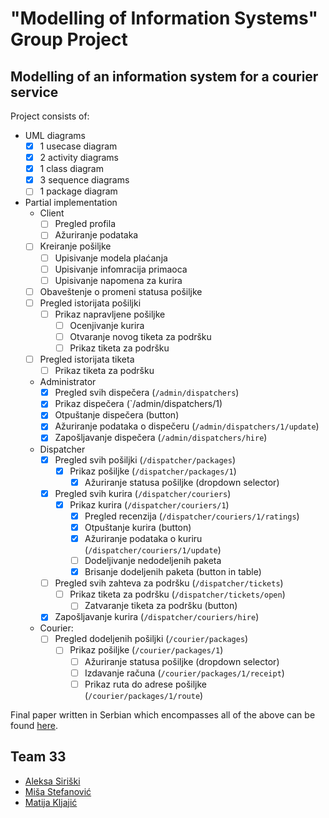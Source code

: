 # "Modelling of Information Systems" Group Project

## Modelling of an information system for a courier service

Project consists of:

- UML diagrams
  - [x] 1 usecase diagram
  - [x] 2 activity diagrams
  - [x] 1 class diagram
  - [x] 3 sequence diagrams
  - [ ] 1 package diagram
- Partial implementation
  - Client
    - [ ] Pregled profila
    - [ ] Ažuriranje podataka
  - [ ] Kreiranje pošiljke
    - [ ] Upisivanje modela plaćanja
    - [ ] Upisivanje infomracija primaoca
    - [ ] Upisivanje napomena za kurira
  - [ ] Obaveštenje o promeni statusa pošiljke
  - [ ] Pregled istorijata pošiljki
    - [ ] Prikaz napravljene pošiljke
      - [ ] Ocenjivanje kurira
      - [ ] Otvaranje novog tiketa za podršku
      - [ ] Prikaz tiketa za podršku
  - [ ] Pregled istorijata tiketa
    - [ ] Prikaz tiketa za podršku
  - Administrator
    - [x] Pregled svih dispečera (`/admin/dispatchers`)
    - [x] Prikaz dispečera (`/admin/dispatchers/1)
    - [x] Otpuštanje dispečera (button)
    - [x] Ažuriranje podataka o dispečeru (`/admin/dispatchers/1/update`)
    - [x] Zapošljavanje dispečera (`/admin/dispatchers/hire`)
  - Dispatcher
    - [x] Pregled svih pošiljki (`/dispatcher/packages`)
      - [x] Prikaz pošiljke (`/dispatcher/packages/1`)
        - [x] Ažuriranje statusa pošiljke (dropdown selector)
    - [x] Pregled svih kurira (`/dispatcher/couriers`)
      - [x] Prikaz kurira (`/dispatcher/couriers/1`)
        - [x] Pregled recenzija (`/dispatcher/couriers/1/ratings`)
        - [x] Otpuštanje kurira (button)
        - [x] Ažuriranje podataka o kuriru (`/dispatcher/couriers/1/update`)
        - [ ] Dodeljivanje nedodeljenih paketa
        - [x] Brisanje dodeljenih paketa (button in table)
    - [ ] Pregled svih zahteva za podršku (`/dispatcher/tickets`)
      - [ ] Prikaz tiketa za podršku (`/dispatcher/tickets/open`)
        - [ ] Zatvaranje tiketa za podršku (button)
    - [x] Zapošljavanje kurira (`/dispatcher/couriers/hire`)
  - Courier:
    - [ ] Pregled dodeljenih pošiljki (`/courier/packages`)
      - [ ] Prikaz pošiljke (`/courier/packages/1`)
        - [ ] Ažuriranje statusa pošiljke (dropdown selector)
        - [ ] Izdavanje računa (`/courier/packages/1/receipt`)
        - [ ] Prikaz ruta do adrese pošiljke (`/courier/packages/1/route`)

Final paper written in Serbian which encompasses all of the above can be found [here](https://github.com/matijakljajic/misuns/blob/main/MIS_tim33.pdf).

## Team 33

- [Aleksa Siriški](https://github.com/aleksasiriski)
- [Miša Stefanović](https://github.com/mikmik1011)
- [Matija Kljajić](https://github.com/matijakljajic)
